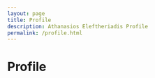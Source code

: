 ```yaml
---
layout: page
title: Profile
description: Athanasios Eleftheriadis Profile
permalink: /profile.html
---
```



# Profile